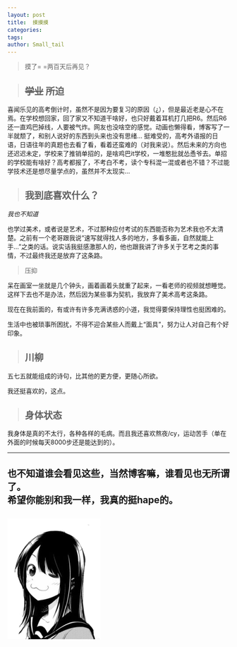```yaml
---
layout: post
title:  摸摸摸
categories: 
tags: 
author: Small_tail
---
```


> 摸了= =两百天后再见？



> ## ~~学业~~ 所迫

喜闻乐见的高考倒计时，虽然不是因为要复习的原因（¿），但是最近老是心不在焉。在学校想回家，回了家又不知道干啥好，也只好戴着耳机打几把R6。然后R6还一直鸡巴掉线，人要被气炸。网友也没啥空的感觉。动画也懒得看，博客写了一半就颓了，和别人说好的东西到头来也没有思绪… 
挺难受的，高考外语报的日语，日语往年的真题也去看了看，看着还蛮难的（对我来说）。然后未来的方向也还迟迟未定，学校来了推销单招的，是啥鸡巴it学校，一堆憨批就怂恿爷去。单招的学校能有啥好？高考都报了，不考白不考，读个专科混一混或者也不错？不过能学技术还是想尽量学点的，虽然并不太现实…  

> ## 我到底喜欢什么？
*我也不知道*

也学过美术，或者说是艺术，不过那种应付考试的东西能否称为艺术我也不太清楚。之前有一个老哥跟我说“速写就得找人多的地方，多看多画，自然就能上手…”之类的话。说实话我挺感激那人的，他也跟我讲了许多关于艺考之类的事情，不过最终我还是放弃了这条路。    
> 压抑

呆在画室一坐就是几个钟头，画着画着头就重了起来，一看老师的视频就想睡觉。这样下去也不是办法，然后因为某些事为契机，我放弃了美术高考这条路。  

现在在我前面的，有或许有许多充满诱惑的小道，我觉得要保持理性也挺困难的。  

生活中也被琐事所困扰，不得不迎合某些人而戴上“面具”，努力让人对自己有个好印象。

> ## 川柳

五七五就能组成的诗句，比其他的更方便，更随心所欲。 

我还挺喜欢的，这点。  

> ## 身体状态

我身体是真的不太行，各种各样的毛病。而且我还喜欢熬夜/cy，运动苦手（单在外面的时候每天8000步还是能达到的）。

---

也不知道谁会看见这些，当然博客嘛，谁看见也无所谓了。  
希望你能别和我一样，我真的挺hape的。  
---
![七七子真可爱啊](https://raw.githubusercontent.com/Small-tailqwq/img/master/blog/1124/%E5%B7%9D%E6%9F%B3%E5%B0%91%E5%A5%B3_%E7%AC%AC15%E8%AF%9D_002.png)
---
